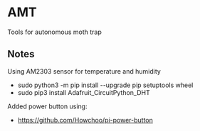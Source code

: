 # AMT
Tools for autonomous moth trap

## Notes

Using AM2303 sensor for temperature and humidity
  * sudo python3 -m pip install --upgrade pip setuptools wheel
  * sudo pip3 install Adafruit_CircuitPython_DHT
  
Added power button using:
  * https://github.com/Howchoo/pi-power-button
  
